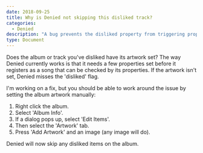 ```yaml
---
date: 2018-09-25
title: Why is Denied not skipping this disliked track?
categories:
  - Denied
description: "A bug prevents the disliked property from triggering properly if the album does not have artwork."
type: Document
---
```

Does the album or track you've disliked have its artwork set? The way Denied currently works is that it needs a few properties set before it registers as a song that can be checked by its properties. If the artwork  isn't set, Denied misses the 'disliked' flag.

I'm working on a fix, but you should be able to work around the issue by setting the album artwork manually:

1. Right click the album.
1. Select 'Album Info'.
1. If a dialog pops up, select 'Edit Items'.
1. Then select the 'Artwork' tab.
1. Press 'Add Artwork' and an image (any image will do).

Denied will now skip any disliked items on the album.
